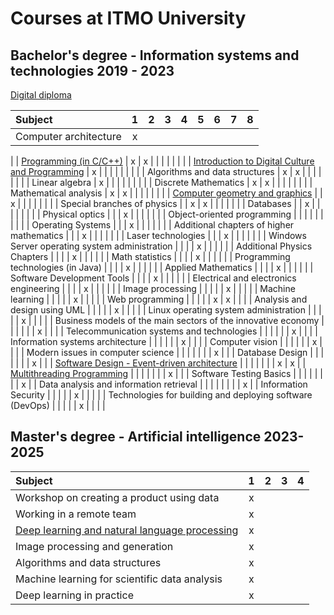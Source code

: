# Courses at ITMO University

## Bachelor's degree - Information systems and technologies 2019 - 2023

[Digital diploma](https://diploma.itmo.ru/docs/1921FE62EB9A1163618BDEB47A6491E3)

| Subject                                                                                                   | 1 | 2 | 3 | 4 | 5 | 6 | 7 | 8 |
|:----------------------------------------------------------------------------------------------------------|:-:|:-:|:-:|:-:|:-:|:-:|:-:|:-:|
| Computer architecture                                                                                     | x |   |   |   |   |   |   |   |
| 
| [Programming (in C/C++)](https://github.com/sad-bkt/programming_cpp)                                      | x | x |   |   |   |   |   |   |
| [Introduction to Digital Culture and Programming](https://github.com/sad-bkt/digital_culture/tree/master) | x |   |   |   |   |   |   |   |
| Algorithms and data structures                                                                            | x | x |   |   |   |   |   |   |
| Linear algebra                                                                                            | x |   |   |   |   |   |   |   |
| Discrete Mathematics                                                                                      | x | x |   |   |   |   |   |   |
| Mathematical analysis                                                                                     | x | x |   |   |   |   |   |   |
| [Computer geometry and graphics](https://github.com/sad-bkt/geometry_and_graphics)                        |   | x |   |   |   |   |   |   |
| Special branches of physics                                                                               |   | x | x |   |   |   |   |   |
| Databases                                                                                                 |   | x |   |   |   |   |   |   |
| Physical optics                                                                                           |   |   | x |   |   |   |   |   |
| Object-oriented programming                                                                               |   |   |   |   |   |   |   |   |
| Operating Systems                                                                                         |   |   | x |   |   |   |   |   |
| Additional chapters of higher mathematics                                                                 |   |   | x |   |   |   |   |   |
| Laser technologies                                                                                        |   |   | x |   |   |   |   |   |
| Windows Server operating system administration                                                            |   |   |   | x |   |   |   |   |
| Additional Physics Chapters                                                                               |   |   |   | x |   |   |   |   |
| Math statistics                                                                                           |   |   |   | x |   |   |   |   |
| Programming technologies (in Java)                                                                        |   |   |   | x |   |   |   |   |
| Applied Mathematics                                                                                       |   |   |   | x |   |   |   |   |
| Software Development Tools                                                                                |   |   |   | x |   |   |   |   |
| Electrical and electronics engineering                                                                    |   |   |   | x |   |   |   |   |
| Image processing                                                                                          |   |   |   |   | x |   |   |   |
| Machine learning                                                                                          |   |   |   |   | x |   |   |   |
| Web programming                                                                                           |   |   |   |   | x | x |   |   |
| Analysis and design using UML                                                                             |   |   |   |   | x |   |   |   |
| Linux operating system administration                                                                     |   |   |   |   | x |   |   |   |
| Business models of the main sectors of the innovative economy                                             |   |   |   |   |   | x |   |   |
| Telecommunication systems and technologies                                                                |   |   |   |   |   | x |   |   |
| Information systems architecture                                                                          |   |   |   |   |   | x |   |   |
| Computer vision                                                                                           |   |   |   |   |   | x |   |   |
| Modern issues in computer science                                                                         |   |   |   |   |   |   | x |   |
| Database Design                                                                                           |   |   |   |   |   |   | x |   |
| [Software Design - Event-driven architecture](https://github.com/sad-bkt/tiny-event-sourcing-demo)        |   |   |   |   |   |   | x | x |
| [Multithreading Programming](https://github.com/sad-bkt/concurrent_programming)                           |   |   |   |   |   |   | x |   |
| Software Testing Basics                                                                                   |   |   |   |   |   |   |   | x |
| Data analysis and information retrieval                                                                   |   |   |   |   |   |   |   | x |
| Information Security                                                                                      |   |   |   |   | x |   |   |   |
| Technologies for building and deploying software (DevOps)                                                 |   |   |   |   | x |   |   |   |


## Master's degree - Artificial intelligence 2023-2025
| Subject                                                                                | 1 | 2 | 3 | 4 |
|:---------------------------------------------------------------------------------------|:-:|:-:|:-:|:-:|
| Workshop on creating a product using data                                              | x |   |   |   |
| Working in a remote team                                                               | x |   |   |   | 
| [Deep learning and natural language processing](https://github.com/sad-bkt/nlp_course) | x |   |   |   |
| Image processing and generation                                                        | x |   |   |   |
| Algorithms and data structures                                                         | x |   |   |   |
| Machine learning for scientific data analysis                                          | x |   |   |   |
| Deep learning in practice                                                              | x |   |   |   |
